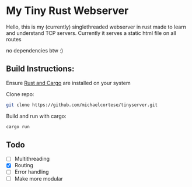 # My Tiny Rust Webserver
Hello, this is my (currently) singlethreaded webserver in rust made to learn and understand TCP servers. Currently it serves a static html file on all routes

no dependencies btw :)

## Build Instructions:
Ensure [Rust and Cargo](https://rustup.rs/) are installed on your system

Clone repo:

```zsh
git clone https://github.com/michaelcortese/tinyserver.git
```
Build and run with cargo:
```zsh
cargo run
```

## Todo
- [ ] Multithreading
- [x] Routing
- [ ] Error handling
- [ ] Make more modular
